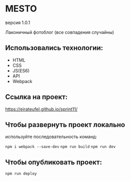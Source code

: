 # MESTO
версия 1.0.1

Лаконичный фотоблог (все совпадения случайны)

## Использовались технологии:
- HTML
- CSS
- JS(ES6)
- API
- Webpack

## Ссылка на проект:

 https://eirateufel.github.io/sprint11/

 ## Чтобы развернуть проект локально
используйте последовательность команд:

 `npm i webpack --save-dev`
 `npm run build`
 `npm run dev`
## Чтобы опубликовать проект:

`npm run deploy`